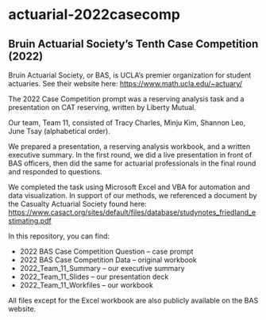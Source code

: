 # actuarial-2022casecomp

## Bruin Actuarial Society’s Tenth Case Competition (2022)

Bruin Actuarial Society, or BAS, is UCLA’s premier organization for student actuaries. See their website here: https://www.math.ucla.edu/~actuary/

The 2022 Case Competition prompt was a reserving analysis task and a presentation on CAT reserving, written by Liberty Mutual. 

Our team, Team 11, consisted of Tracy Charles, Minju Kim, Shannon Leo, June Tsay (alphabetical order).

We prepared a presentation, a reserving analysis workbook, and a written executive summary. In the first round, we did a live presentation in front of BAS officers, then did the same for actuarial professionals in the final round and responded to questions.

We completed the task using Microsoft Excel and VBA for automation and data visualization. In support of our methods, we referenced a document by the Casualty Actuarial Society found here: https://www.casact.org/sites/default/files/database/studynotes_friedland_estimating.pdf

In this repository, you can find:
- 2022 BAS Case Competition Question – case prompt
- 2022 BAS Case Competition Data – original workbook
- 2022_Team_11_Summary – our executive summary
- 2022_Team_11_Slides – our presentation deck
- 2022_Team_11_Workfiles – our workbook

All files except for the Excel workbook are also publicly available on the BAS website.
